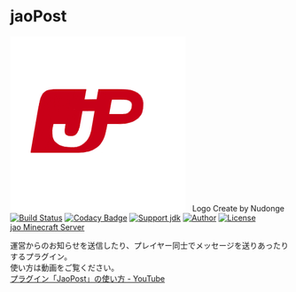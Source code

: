 # jaoPost
[![jaoPost_Logo](https://raw.githubusercontent.com/jaoafa/jaoPost/master/jaoPost_by_Nudonge.png)](https://raw.githubusercontent.com/jaoafa/jaoPost/master/jaoPost_by_Nudonge.png)  
Logo Create by Nudonge  
[![Build Status](https://travis-ci.org/jaoafa/jaoPost.svg?branch=master)](https://travis-ci.org/jaoafa/jaoPost)
[![Codacy Badge](https://api.codacy.com/project/badge/Grade/19d9df35811a461b93848adabaea22ad)](https://www.codacy.com/app/book000/jaoPost?utm_source=github.com&amp;utm_medium=referral&amp;utm_content=jaoafa/jaoPost&amp;utm_campaign=Badge_Grade)
[![Support jdk](https://img.shields.io/badge/Support%20jdk-openjdk7-yellow.svg)](https://img.shields.io)
[![Author](https://img.shields.io/badge/Author%20MinecraftID-mine__book000-orange.svg)](https://img.shields.io)
[![License](https://img.shields.io/badge/license-None-yellow.svg)](https://img.shields.io)  
[jao Minecraft Server](https://jaoafa.com/)  

運営からのお知らせを送信したり、プレイヤー同士でメッセージを送りあったりするプラグイン。  
使い方は動画をご覧ください。  
[プラグイン「JaoPost」の使い方 - YouTube](https://youtu.be/ykYwrfuAiNo)
